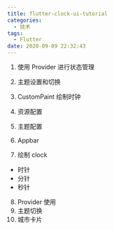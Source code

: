 ```yaml
---
title: flutter-clock-ui-tutorial
categories:
  - 技术
tags:
  - Flutter
date: 2020-09-09 22:32:43
---
```


<!--more-->

1. 使用 Provider 进行状态管理
2. 主题设置和切换
3. CustomPaint 绘制时钟

4. 资源配置
5. 主题配置
6. Appbar
7. 绘制 clock

- 时针
- 分针
- 秒针

8. Provider 使用
9. 主题切换
10. 城市卡片
